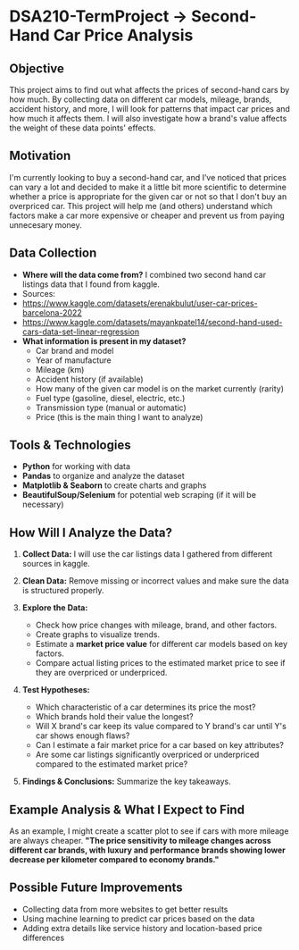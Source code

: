 # DSA210-TermProject -> Second-Hand Car Price Analysis  

##  Objective  
This project aims to find out what affects the prices of second-hand cars by how much. By collecting data on different car models, mileage, brands, accident history, and more, I will look for patterns that impact car prices and how much it affects them. I will also investigate how a brand's value affects the weight of these data points' effects.

##  Motivation  
I'm currently looking to buy a second-hand car, and I’ve noticed that prices can vary a lot and decided to make it a little bit more scientific to determine whether a price is appropriate for the given car or not so that I don't buy an overpriced car. This project will help me (and others) understand which factors make a car more expensive or cheaper and prevent us from paying unnecesary money.  

##  Data Collection  
- **Where will the data come from?** I combined two second hand car listings data that I found from kaggle.
- Sources:
- https://www.kaggle.com/datasets/erenakbulut/user-car-prices-barcelona-2022
- https://www.kaggle.com/datasets/mayankpatel14/second-hand-used-cars-data-set-linear-regression
- **What information is present in my dataset?**  
  - Car brand and model  
  - Year of manufacture  
  - Mileage (km)  
  - Accident history (if available)  
  - How many of the given car model is on the market currently (rarity) 
  - Fuel type (gasoline, diesel, electric, etc.)  
  - Transmission type (manual or automatic)  
  - Price (this is the main thing I want to analyze)  

##  Tools & Technologies  
- **Python** for working with data  
- **Pandas** to organize and analyze the dataset  
- **Matplotlib & Seaborn** to create charts and graphs  
- **BeautifulSoup/Selenium** for potential web scraping (if it will be necessary)

##  How Will I Analyze the Data?  
1. **Collect Data:** I will use the car listings data I gathered from different sources in kaggle.  
2. **Clean Data:** Remove missing or incorrect values and make sure the data is structured properly.  
3. **Explore the Data:**  
   - Check how price changes with mileage, brand, and other factors.  
   - Create graphs to visualize trends.
   - Estimate a **market price value** for different car models based on key factors.  
   - Compare actual listing prices to the estimated market price to see if they are overpriced or underpriced.  
4. **Test Hypotheses:**  
   - Which characteristic of a car determines its price the most?
   - Which brands hold their value the longest?
   - Will X brand's car keep its value compared to Y brand's car until Y's car shows enough flaws?
   - Can I estimate a fair market price for a car based on key attributes?  
   - Are some car listings significantly overpriced or underpriced compared to the estimated market price?  

5. **Findings & Conclusions:** Summarize the key takeaways.  

##  Example Analysis & What I Expect to Find  
As an example, I might create a scatter plot to see if cars with more mileage are always cheaper. 
**"The price sensitivity to mileage changes across different car brands, with luxury and performance brands showing lower decrease per kilometer compared to economy brands."**  

## Possible Future Improvements  
- Collecting data from more websites to get better results  
- Using machine learning to predict car prices based on the data  
- Adding extra details like service history and location-based price differences  
